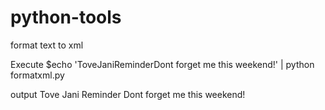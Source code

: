 # python-tools

format text to xml

Execute
$echo '<note><to>Tove</to><from>Jani</from><heading>Reminder</heading><body>Dont forget me this weekend!</body></note>' | python formatxml.py

output
<note>
	<to>Tove</to>
	<from>Jani</from>
	<heading>Reminder</heading>
	<body>Dont forget me this weekend!</body>
</note>

